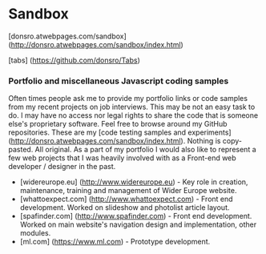 # Sandbox

[donsro.atwebpages.com/sandbox] (http://donsro.atwebpages.com/sandbox/index.html)

[tabs] (https://github.com/donsro/Tabs)

### Portfolio and miscellaneous Javascript coding samples

Often times people ask me to provide my portfolio links or code samples from my recent projects on job interviews. This may be not an easy task to do. I may have no access nor legal rights to share the code that is someone else's proprietary software. Feel free to browse around my GitHub repositories. These are my [code testing samples and experiments] (http://donsro.atwebpages.com/sandbox/index.html). Nothing is copy-pasted. All original. As a part of my portfolio I would also like to represent a few web projects that I was heavily involved with as a Front-end web developer / designer in the past.

 - [widereurope.eu] (http://www.widereurope.eu) -  Key role in creation, maintenance, training and management of Wider Europe website.
 - [whattoexpect.com] (http://www.whattoexpect.com)  - Front end development. Worked on slideshow and photolist article layout.
 - [spafinder.com] (http://www.spafinder.com)  - Front end development. Worked on main website's navigation design and implementation, other modules.
 - [ml.com] (https://www.ml.com) - Prototype development.

